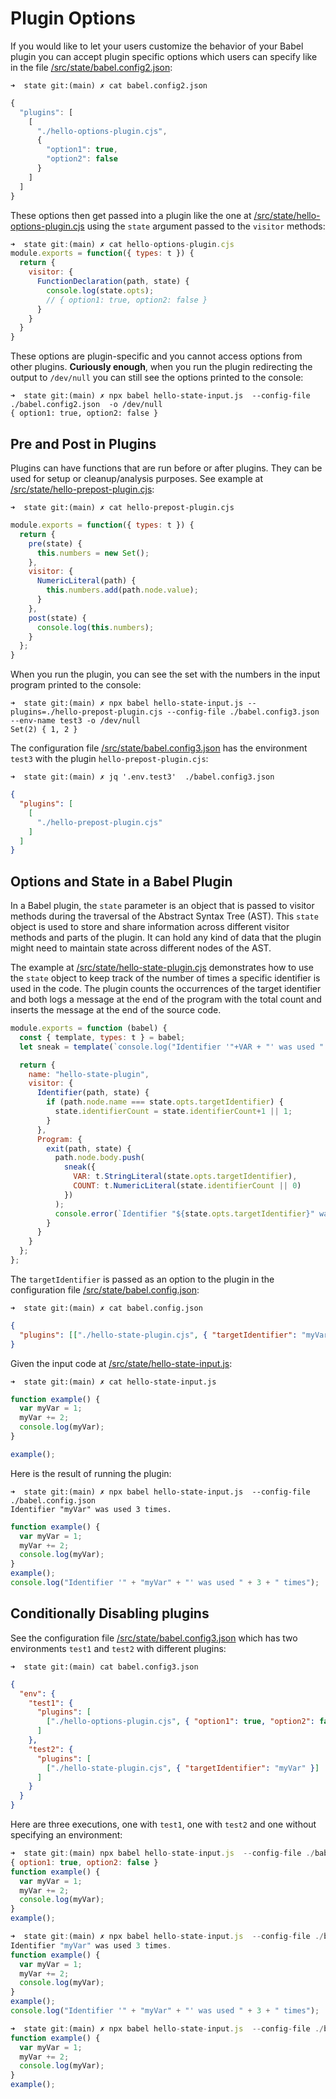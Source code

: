 # Plugin Options

If you would like to let your users customize the behavior of your Babel plugin
you can accept plugin specific options which users can specify like in the file [/src/state/babel.config2.json](/src/state/babel.config2.json):

`➜  state git:(main) ✗ cat babel.config2.json`
```js
{
  "plugins": [
    [
      "./hello-options-plugin.cjs",
      {
        "option1": true,
        "option2": false
      }
    ]
  ]
}
```

These options then get passed into a plugin like  the one at [/src/state/hello-options-plugin.cjs](/src/state/hello-options-plugin.cjs) 
using the `state` argument passed to the `visitor` methods:

```js
➜  state git:(main) ✗ cat hello-options-plugin.cjs 
module.exports = function({ types: t }) {
  return {
    visitor: {
      FunctionDeclaration(path, state) {
        console.log(state.opts);
        // { option1: true, option2: false }
      }
    }
  }
}
```

These options are plugin-specific and you cannot access options from other
plugins. **Curiously enough**, when you run the plugin redirecting the output to `/dev/null`
you can still see the options printed to the console:

```
➜  state git:(main) ✗ npx babel hello-state-input.js  --config-file ./babel.config2.json  -o /dev/null
{ option1: true, option2: false }
```

## Pre and Post in Plugins

Plugins can have functions that are run before or after plugins.
They can be used for setup or cleanup/analysis purposes. See example at 
[/src/state/hello-prepost-plugin.cjs](/src/state/hello-prepost-plugin.cjs):

`➜  state git:(main) ✗ cat hello-prepost-plugin.cjs`
```js
module.exports = function({ types: t }) {
  return {
    pre(state) {
      this.numbers = new Set();
    },
    visitor: {
      NumericLiteral(path) {
        this.numbers.add(path.node.value);
      }
    },
    post(state) {
      console.log(this.numbers);
    }
  };
}
```

When you run the plugin, you can see the set with the numbers in the input program 
printed to the console:

```
➜  state git:(main) ✗ npx babel hello-state-input.js --plugins=./hello-prepost-plugin.cjs --config-file ./babel.config3.json --env-name test3 -o /dev/null
Set(2) { 1, 2 }
```

The configuration file [/src/state/babel.config3.json](/src/state/babel.config3.json) has the environment `test3` with the plugin `hello-prepost-plugin.cjs`:

`➜  state git:(main) ✗ jq '.env.test3'  ./babel.config3.json`
```json
{
  "plugins": [
    [
      "./hello-prepost-plugin.cjs"
    ]
  ]
}
```

## Options and State in a Babel Plugin

In a Babel plugin, the `state` parameter is an object that is passed to visitor methods during the traversal of the Abstract Syntax Tree (AST). This `state` object is used to store and share information across different visitor methods and parts of the plugin. It can hold any kind of data that the plugin might need to maintain state across different nodes of the AST.

The example at [/src/state/hello-state-plugin.cjs](/src/state/hello-state-plugin.cjs) demonstrates how to use the `state` object to keep track of the number of times a specific identifier is used in the code. The plugin counts the occurrences of the target identifier and both logs a message at the end of the program with the total count and inserts the message at the end of the source code.

```js
module.exports = function (babel) {
  const { template, types: t } = babel;
  let sneak = template(`console.log("Identifier '"+VAR + "' was used " + COUNT + " times")`);

  return {
    name: "hello-state-plugin", 
    visitor: {
      Identifier(path, state) {
        if (path.node.name === state.opts.targetIdentifier) {
          state.identifierCount = state.identifierCount+1 || 1;
        }
      },
      Program: {
        exit(path, state) {
          path.node.body.push(
            sneak({ 
              VAR: t.StringLiteral(state.opts.targetIdentifier),
              COUNT: t.NumericLiteral(state.identifierCount || 0) 
            })
          );
          console.error(`Identifier "${state.opts.targetIdentifier}" was used ${state.identifierCount} times.`);
        }
      }
    }
  };
};
```

The `targetIdentifier` is passed as an option to the plugin in  the configuration file [/src/state/babel.config.json](/src/state/babel.config.json):

`➜  state git:(main) ✗ cat babel.config.json`
```json
{
  "plugins": [["./hello-state-plugin.cjs", { "targetIdentifier": "myVar" }]]
}
```
Given the input code at [/src/state/hello-state-input.js](/src/state/hello-state-input.js):

`➜  state git:(main) ✗ cat hello-state-input.js`
```js
function example() {
  var myVar = 1;
  myVar += 2;
  console.log(myVar);
}

example();
```

Here is the result of running the plugin:
```
➜  state git:(main) ✗ npx babel hello-state-input.js  --config-file ./babel.config.json       
Identifier "myVar" was used 3 times.
```
```js
function example() {
  var myVar = 1;
  myVar += 2;
  console.log(myVar);
}
example();
console.log("Identifier '" + "myVar" + "' was used " + 3 + " times");
```

## Conditionally Disabling plugins 

See the configuration file [/src/state/babel.config3.json](/src/state/babel.config3.json) which has two environments `test1` and `test2` with different plugins:


`➜  state git:(main) cat babel.config3.json`
```json
{
  "env": {
    "test1": {
      "plugins": [
        ["./hello-options-plugin.cjs", { "option1": true, "option2": false }]
      ]
    },
    "test2": {
      "plugins": [
        ["./hello-state-plugin.cjs", { "targetIdentifier": "myVar" }]
      ]
    }
  }
}
```

Here are three executions, one with `test1`, one with `test2` and one without specifying an environment: 

```js
➜  state git:(main) npx babel hello-state-input.js  --config-file ./babel.config3.json  --env-name test1
{ option1: true, option2: false }
function example() {
  var myVar = 1;
  myVar += 2;
  console.log(myVar);
}
example();

➜  state git:(main) ✗ npx babel hello-state-input.js  --config-file ./babel.config3.json  --env-name test2
Identifier "myVar" was used 3 times.
function example() {
  var myVar = 1;
  myVar += 2;
  console.log(myVar);
}
example();
console.log("Identifier '" + "myVar" + "' was used " + 3 + " times");

➜  state git:(main) ✗ npx babel hello-state-input.js  --config-file ./babel.config3.json                  
function example() {
  var myVar = 1;
  myVar += 2;
  console.log(myVar);
}
example();
```